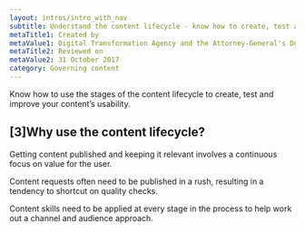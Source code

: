 ```yaml
---
layout: intros/intro_with_nav
subtitle: Understand the content lifecycle - know how to create, test and improve content
metaTitle1: Created by
metaValue1: Digital Transformation Agency and the Attorney-General's Department
metaTitle2: Reviewed on
metaValue2: 31 October 2017
category: Governing content
---
```


Know how to use the stages of the content lifecycle to create, test and improve your content’s usability.

## [3]Why use the content lifecycle?  
Getting content published and keeping it relevant involves a continuous focus on value for the user.

Content requests often need to be published in a rush, resulting in a tendency to shortcut on quality checks.

Content skills need to be applied at every stage in the process to help work out a channel and audience approach.
